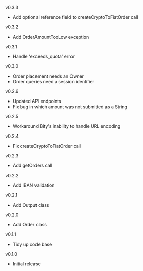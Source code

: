 v0.3.3
* Add optional reference field to createCryptoToFiatOrder call

v0.3.2
* Add OrderAmountTooLow exception
 
v0.3.1
* Handle 'exceeds_quota' error

v0.3.0
* Order placement needs an Owner
* Order queries need a session identifier

v0.2.6
* Updated API endpoints
* Fix bug in which amount was not submitted as a String

v0.2.5
* Workaround Bity's inability to handle URL encoding
 
v0.2.4
* Fix createCryptoToFiatOrder call
 
v0.2.3
* Add getOrders call

v0.2.2
* Add IBAN validation
 
v0.2.1
* Add Output class
 
v0.2.0
* Add Order class
 
v0.1.1
* Tidy up code base
 
v0.1.0
* Initial release
